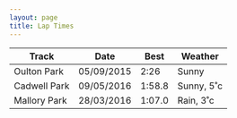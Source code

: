 ```yaml
---
layout: page
title: Lap Times
---
```


| Track        | Date       | Best   | Weather    |
| ------------ | ---------- | ------ | ---------- |
| Oulton Park  | 05/09/2015 | 2:26   | Sunny      |
| Cadwell Park | 09/05/2016 | 1:58.8 | Sunny, 5˚c |
| Mallory Park | 28/03/2016 | 1:07.0 | Rain,  3˚c |
